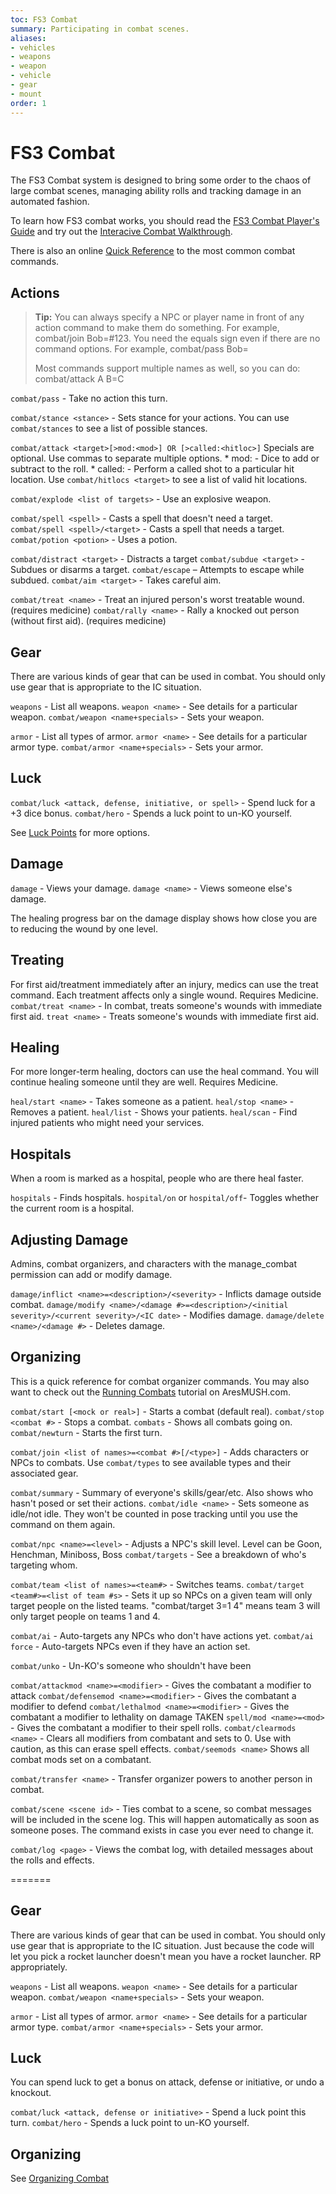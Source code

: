 ```yaml
---
toc: FS3 Combat
summary: Participating in combat scenes.
aliases:
- vehicles
- weapons
- weapon
- vehicle
- gear
- mount
order: 1
---
```

# FS3 Combat

The FS3 Combat system is designed to bring some order to the chaos of large combat scenes, managing ability rolls and tracking damage in an automated fashion.

To learn how FS3 combat works, you should read the [FS3 Combat Player's Guide](http://aresmush.com/fs3/fs3-3/combat) and try out the [Interacive Combat Walkthrough](http://aresmush.com/fs3/fs3-3/combat-walkthrough).

There is also an online [Quick Reference](http://aresmush.com/fs3/fs3-3/combat-quickref) to the most common combat commands.

## Actions
> **Tip:** You can always specify a NPC or player name in front of any action command to make them do something.  For example, combat/join Bob=#123.  You need the equals sign even if there are no command options.  For example, combat/pass Bob=
>
> Most commands support multiple names as well, so you can do: combat/attack A B=C

`combat/pass` - Take no action this turn.

`combat/stance <stance>` - Sets stance for your actions.  You can use `combat/stances` to see a list of possible stances.

`combat/attack <target>[>mod:<mod>] OR [>called:<hitloc>]`
    Specials are optional. Use commas to separate multiple options.
    * mod:<special modifiers> - Dice to add or subtract to the roll.
    * called:<location> - Perform a called shot to a particular hit location.
       Use `combat/hitlocs <target>` to see a list of valid hit locations.


`combat/explode <list of targets>` - Use an explosive weapon.

`combat/spell <spell>` - Casts a spell that doesn't need a target.
`combat/spell <spell>/<target>` - Casts a spell that needs a target.
`combat/potion <potion>` - Uses a potion.

`combat/distract <target>` - Distracts a target
`combat/subdue <target>` - Subdues or disarms a target.
`combat/escape` – Attempts to escape while subdued.
`combat/aim <target>` - Takes careful aim.

`combat/treat <name>` - Treat an injured person's worst treatable wound. (requires medicine)
`combat/rally <name>` - Rally a knocked out person (without first aid). (requires medicine)

## Gear
There are various kinds of gear that can be used in combat.  You should only use gear that is appropriate to the IC situation.

`weapons` - List all weapons.
`weapon <name>` - See details for a particular weapon.
`combat/weapon <name+specials>` - Sets your weapon.

`armor` - List all types of armor.
`armor <name>` - See details for a particular armor type.
`combat/armor <name+specials>` - Sets your armor.

## Luck
 `combat/luck <attack, defense, initiative, or spell>` - Spend luck for a +3 dice bonus.
`combat/hero` - Spends a luck point to un-KO yourself.

See [Luck Points](/wiki/luck_points) for more options.

## Damage
`damage` - Views your damage.
`damage <name>` - Views someone else's damage.

The healing progress bar on the damage display shows how close you are to reducing the wound by one level.

## Treating
For first aid/treatment immediately after an injury, medics can use the treat command.  Each treatment affects only a single wound. Requires Medicine.
`combat/treat <name>` - In combat, treats someone's wounds with immediate first aid.
`treat <name>` - Treats someone's wounds with immediate first aid.

## Healing
For more longer-term healing, doctors can use the heal command.  You will continue healing someone until they are well. Requires Medicine.

`heal/start <name>` - Takes someone as a patient.
`heal/stop <name>` - Removes a patient.
`heal/list` - Shows your patients.
`heal/scan` - Find injured patients who might need your services.

## Hospitals
When a room is marked as a hospital, people who are there heal faster.

`hospitals` - Finds hospitals.
`hospital/on` or `hospital/off`- Toggles whether the current room is a hospital.

## Adjusting Damage
Admins, combat organizers, and characters with the manage_combat permission can add or modify damage.

`damage/inflict <name>=<description>/<severity>` - Inflicts damage outside combat.
`damage/modify <name>/<damage #>=<description>/<initial severity>/<current severity>/<IC date>` - Modifies damage.
`damage/delete <name>/<damage #>` - Deletes damage.

## Organizing

This is a quick reference for combat organizer commands.   You may also want to check out the [Running Combats](http://aresmush.com/fs3/fs3-3/running-combat) tutorial on AresMUSH.com.

`combat/start [<mock or real>]` - Starts a combat (default real).
`combat/stop <combat #>` - Stops a combat.
`combats` - Shows all combats going on.
`combat/newturn` - Starts the first turn.

`combat/join <list of names>=<combat #>[/<type>]` - Adds characters or NPCs to combats.
  Use `combat/types` to see available types and their associated gear.

`combat/summary` - Summary of everyone's skills/gear/etc. Also shows who hasn't posed or set their actions.
`combat/idle <name>` - Sets someone as idle/not idle.  They won't be counted in pose tracking until you use the command on them again.

`combat/npc <name>=<level>` - Adjusts a NPC's skill level.  Level can be Goon, Henchman, Miniboss, Boss
`combat/targets` - See a breakdown of who's targeting whom.

`combat/team <list of names>=<team#>` - Switches teams.
`combat/target <team#>=<list of team #s>` - Sets it up so NPCs on a given team will only
    target people on the listed teams.  "combat/target 3=1 4" means team 3 will only target
    people on teams 1 and 4.

`combat/ai` - Auto-targets any NPCs who don't have actions yet.
`combat/ai force` - Auto-targets NPCs even if they have an action set.

`combat/unko` - Un-KO's someone who shouldn't have been

`combat/attackmod <name>=<modifier>` - Gives the combatant a modifier to attack
`combat/defensemod <name>=<modifier>` - Gives the combatant a modifier to defend
`combat/lethalmod <name>=<modifier>` - Gives the combatant a modifier to lethality on damage TAKEN
`spell/mod <name>=<mod>` - Gives the combatant a modifier to their spell rolls.
`combat/clearmods <name>` - Clears all modifiers from combatant and sets to 0.  Use with caution, as this can erase spell effects.
`combat/seemods <name>` Shows all combat mods set on a combatant.

`combat/transfer <name>` - Transfer organizer powers to another person in combat.

`combat/scene <scene id>` - Ties combat to a scene, so combat messages will be included in the scene log.
    This will happen automatically as soon as someone poses.  The command exists in case you ever need to change it.

`combat/log <page>` - Views the combat log, with detailed messages about the rolls and effects.

=======
## Gear

There are various kinds of gear that can be used in combat.  You should only use gear that is appropriate to the IC situation.  Just because the code will let you pick a rocket launcher doesn't mean you have a rocket launcher.  RP appropriately.

`weapons` - List all weapons.
`weapon <name>` - See details for a particular weapon.
`combat/weapon <name+specials>` - Sets your weapon.

`armor` - List all types of armor.
`armor <name>` - See details for a particular armor type.
`combat/armor <name+specials>` - Sets your armor.

## Luck

You can spend luck to get a bonus on attack, defense or initiative, or undo a knockout.

`combat/luck <attack, defense or initiative>` - Spend a luck point this turn.
`combat/hero` - Spends a luck point to un-KO yourself.

## Organizing

See [Organizing Combat](/help/combat_org)

